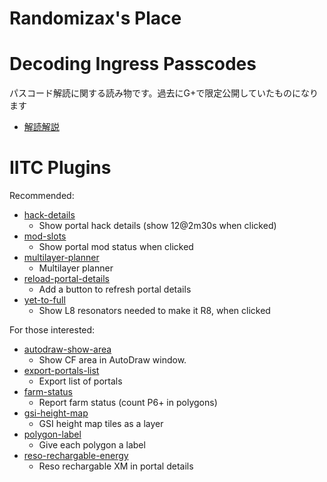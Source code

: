 # Randomizax's Place

# Decoding Ingress Passcodes

パスコード解読に関する読み物です。過去にG+で限定公開していたものになります

- [解読解説](./kaidoku/)

# IITC Plugins

Recommended:

- [hack-details](./hack-details/hack-details.user.js)
    - Show portal hack details (show 12@2m30s when clicked)
- [mod-slots](./mod-slots/mod-slots.user.js)
    - Show portal mod status when clicked
- [multilayer-planner](./multilayer-planner/multilayer-planner.user.js)
    - Multilayer planner
- [reload-portal-details](./reload-portal-details/reload-portal-details.user.js)
    - Add a button to refresh portal details
- [yet-to-full](./yet-to-full/yet-to-full.user.js)
    - Show L8 resonators needed to make it R8, when clicked

For those interested:

- [autodraw-show-area](./autodraw-show-area/autodraw-show-area.user.js)
    - Show CF area in AutoDraw window.
- [export-portals-list](./export-portals-list/export-portals-list.user.js)
    - Export list of portals
- [farm-status](./farm-status/farm-status.user.js)
    - Report farm status (count P6+ in polygons)
- [gsi-height-map](./gsi-height-map/gsi-height-map.user.js)
    - GSI height map tiles as a layer
- [polygon-label](./polygon-label/polygon-label.user.js)
    - Give each polygon a label
- [reso-rechargable-energy](./reso-rechargable-energy/reso-rechargable-energy.user.js)
    - Reso rechargable XM in portal details
